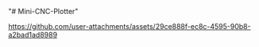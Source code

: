 "# Mini-CNC-Plotter" 

https://github.com/user-attachments/assets/29ce888f-ec8c-4595-90b8-a2bad1ad8989
